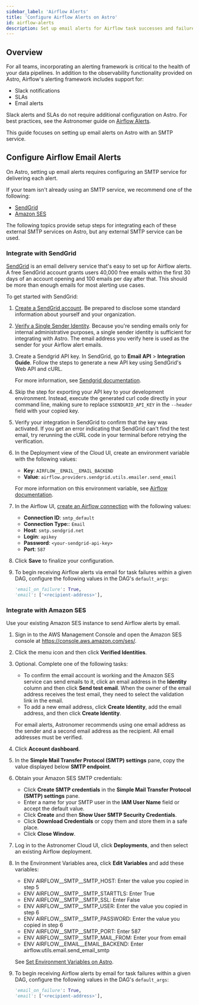 ```yaml
---
sidebar_label: 'Airflow Alerts'
title: 'Configure Airflow Alerts on Astro'
id: airflow-alerts
description: Set up email alerts for Airflow task successes and failures.
---
```


## Overview

For all teams, incorporating an alerting framework is critical to the health of your data pipelines. In addition to the observability functionality provided on Astro, Airflow's alerting framework includes support for:

- Slack notifications
- SLAs
- Email alerts

Slack alerts and SLAs do not require additional configuration on Astro. For best practices, see the Astronomer guide on [Airflow Alerts](https://www.astronomer.io/guides/error-notifications-in-airflow).

This guide focuses on setting up email alerts on Astro with an SMTP service.

## Configure Airflow Email Alerts

On Astro, setting up email alerts requires configuring an SMTP service for delivering each alert.

If your team isn't already using an SMTP service, we recommend one of the following:

- [SendGrid](https://sendgrid.com/)
- [Amazon SES](https://aws.amazon.com/ses/)

The following topics provide setup steps for integrating each of these external SMTP services on Astro, but any external SMTP service can be used.

### Integrate with SendGrid

[SendGrid](https://sendgrid.com/) is an email delivery service that's easy to set up for Airflow alerts. A free SendGrid account grants users 40,000 free emails within the first 30 days of an account opening and 100 emails per day after that. This should be more than enough emails for most alerting use cases.

To get started with SendGrid:

1. [Create a SendGrid account](https://signup.sendgrid.com). Be prepared to disclose some standard information about yourself and your organization.

2. [Verify a Single Sender Identity](https://sendgrid.com/docs/ui/sending-email/sender-verification/). Because you're sending emails only for internal administrative purposes, a single sender identity is sufficient for integrating with Astro. The email address you verify here is used as the sender for your Airflow alert emails.

3. Create a Sendgrid API key. In SendGrid, go to **Email API** > **Integration Guide**. Follow the steps to generate a new API key using SendGrid's Web API and cURL.

    For more information, see [Sendgrid documentation](https://docs.sendgrid.com/ui/account-and-settings/api-keys#creating-an-api-key).

4. Skip the step for exporting your API key to your development environment. Instead, execute the generated curl code directly in your command line, making sure to replace `$SENDGRID_API_KEY` in the `--header` field with your copied key.

5. Verify your integration in SendGrid to confirm that the key was activated. If you get an error indicating that SendGrid can't find the test email, try rerunning the cURL code in your terminal before retrying the verification.

6. In the Deployment view of the Cloud UI, create an environment variable with the following values:

    - **Key**: `AIRFLOW__EMAIL__EMAIL_BACKEND`
    - **Value**: `airflow.providers.sendgrid.utils.emailer.send_email`
    
    For more information on this environment variable, see [Airflow documentation](https://airflow.apache.org/docs/apache-airflow/stable/howto/email-config.html#send-email-using-sendgrid).

7. In the Airflow UI, [create an Airflow connection](https://airflow.apache.org/docs/apache-airflow/stable/howto/connection.html#creating-a-connection-with-the-ui) with the following values:

    - **Connection ID**: `smtp_default`
    - **Connection Type:**: `Email`
    - **Host**: `smtp.sendgrid.net`
    - **Login**: `apikey`
    - **Password**: `<your-sendgrid-api-key>`
    - **Port**: `587`

8. Click **Save** to finalize your configuration.

9. To begin receiving Airflow alerts via email for task failures within a given DAG, configure the following values in the DAG's `default_args`:

    ```python
    'email_on_failure': True,
    'email': ['<recipient-address>'],
    ```

### Integrate with Amazon SES

Use your existing Amazon SES instance to send Airflow alerts by email.

1. Sign in to the AWS Management Console and open the Amazon SES console at https://console.aws.amazon.com/ses/.

2. Click the menu icon and then click **Verified Identities**.

3. Optional. Complete one of the following tasks:

    - To confirm the email account is working and the Amazon SES service can send emails to it, click an email address in the **Identity** column and then click **Send test email**. When the owner of the email address receives the test email, they need to select the validation link in the email. 
    - To add a new email address, click **Create Identity**, add the email address, and then click **Create Identity**.
    
    For email alerts, Astronomer recommends using one email address as the sender and a second email address as the recipient. All email addresses must be verified. 

4. Click **Account dashboard**.

5. In the **Simple Mail Transfer Protocol (SMTP) settings** pane, copy the value displayed below **SMTP endpoint**.

6. Obtain your Amazon SES SMTP credentials:
    - Click **Create SMTP credentials** in the **Simple Mail Transfer Protocol (SMTP) settings** pane.
    - Enter a name for your SMTP user in the **IAM User Name** field or accept the default value.
    - Click **Create** and then **Show User SMTP Security Credentials**.
    - Click **Download Credentials** or copy them and store them in a safe place.
    - Click **Close Window**.

7. Log in to the Astronomer Cloud UI, click **Deployments**, and then select an existing Airflow deployment.
   
8. In the Environment Variables area, click **Edit Variables** and add these variables:
    - ENV AIRFLOW__SMTP__SMTP_HOST: Enter the value you copied in step 5
    - ENV AIRFLOW__SMTP__SMTP_STARTTLS: Enter True
    - ENV AIRFLOW__SMTP__SMTP_SSL: Enter False
    - ENV AIRFLOW__SMTP__SMTP_USER: Enter the value you copied in step 6
    - ENV AIRFLOW__SMTP__SMTP_PASSWORD: Enter the value you copied in step 6
    - ENV AIRFLOW__SMTP__SMTP_PORT: Enter 587
    - ENV AIRFLOW__SMTP__SMTP_MAIL_FROM: Enter your from email 
    - ENV AIRFLOW__EMAIL__EMAIL_BACKEND: Enter airflow.utils.email.send_email_smtp

    See [Set Environment Variables on Astro](https://docs.astronomer.io/astro/environment-variables).

9. To begin receiving Airflow alerts by email for task failures within a given DAG, configure the following values in the DAG's `default_args`:

    ```python
    'email_on_failure': True,
    'email': ['<recipient-address>'],
    ```
